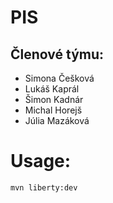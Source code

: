 # PIS
## Členové týmu:
* Simona Češková
* Lukáš Kaprál
* Šimon Kadnár
* Michal Horejš
* Júlia Mazáková

# Usage:
`mvn liberty:dev`